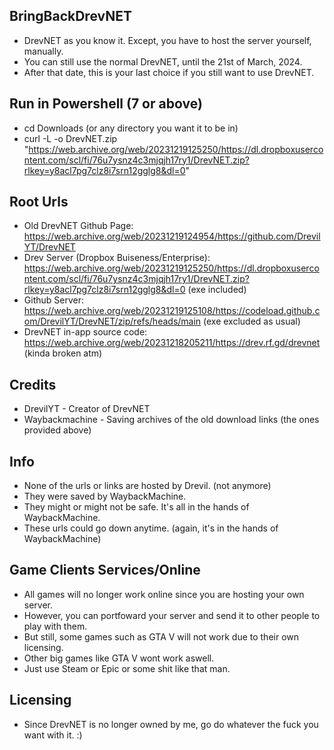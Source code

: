 ## BringBackDrevNET
- DrevNET as you know it. Except, you have to host the server yourself, manually.
- You can still use the normal DrevNET, until the 21st of March, 2024.
- After that date, this is your last choice if you still want to use DrevNET.

## Run in Powershell (7 or above)
- cd Downloads (or any directory you want it to be in)
- curl -L -o DrevNET.zip "https://web.archive.org/web/20231219125250/https://dl.dropboxusercontent.com/scl/fi/76u7ysnz4c3mjqjh17ry1/DrevNET.zip?rlkey=y8acl7pg7clz8i7srn12gglg8&dl=0"

## Root Urls
- Old DrevNET Github Page: https://web.archive.org/web/20231219124954/https://github.com/DrevilYT/DrevNET
- Drev Server (Dropbox Buiseness/Enterprise): https://web.archive.org/web/20231219125250/https://dl.dropboxusercontent.com/scl/fi/76u7ysnz4c3mjqjh17ry1/DrevNET.zip?rlkey=y8acl7pg7clz8i7srn12gglg8&dl=0 (exe included)
- Github Server: https://web.archive.org/web/20231219125108/https://codeload.github.com/DrevilYT/DrevNET/zip/refs/heads/main (exe excluded as usual)
- DrevNET in-app source code: https://web.archive.org/web/20231218205211/https://drev.rf.gd/drevnet (kinda broken atm)

## Credits
- DrevilYT - Creator of DrevNET
- Waybackmachine - Saving archives of the old download links (the ones provided above)

## Info
- None of the urls or links are hosted by Drevil. (not anymore)
- They were saved by WaybackMachine.
- They might or might not be safe. It's all in the hands of WaybackMachine.
- These urls could go down anytime. (again, it's in the hands of WaybackMachine)

## Game Clients Services/Online
- All games will no longer work online since you are hosting your own server.
- However, you can portfoward your server and send it to other people to play with them.
- But still, some games such as GTA V will not work due to their own licensing.
- Other big games like GTA V wont work aswell.
- Just use Steam or Epic or some shit like that man.

## Licensing
- Since DrevNET is no longer owned by me, go do whatever the fuck you want with it. :)
